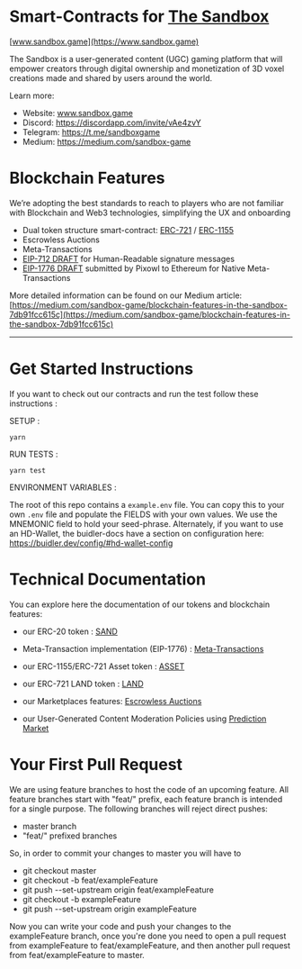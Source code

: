 # Smart-Contracts for [The Sandbox](https://www.sandbox.game)

[www.sandbox.game](https://www.sandbox.game)

The Sandbox is a user-generated content (UGC) gaming platform that will empower creators through digital ownership and monetization of 3D voxel creations made and shared by users around the world.

Learn more:

- Website: www.sandbox.game
- Discord: https://discordapp.com/invite/vAe4zvY
- Telegram: https://t.me/sandboxgame
- Medium: https://medium.com/sandbox-game

# Blockchain Features

We’re adopting the best standards to reach to players who are not familiar with Blockchain and Web3 technologies, simplifying the UX and onboarding

- Dual token structure smart-contract: [ERC-721](https://eips.ethereum.org/EIPS/eip-721) / [ERC-1155](https://eips.ethereum.org/EIPS/eip-1155)
- Escrowless Auctions
- Meta-Transactions
- [EIP-712 DRAFT](https://eips.ethereum.org/EIPS/eip-712) for Human-Readable signature messages
- [EIP-1776 DRAFT](https://github.com/ethereum/EIPs/issues/1776) submitted by Pixowl to Ethereum for Native Meta-Transactions

More detailed information can be found on our Medium article: [https://medium.com/sandbox-game/blockchain-features-in-the-sandbox-7db91fcc615c](https://medium.com/sandbox-game/blockchain-features-in-the-sandbox-7db91fcc615c)

---

# Get Started Instructions

If you want to check out our contracts and run the test follow these instructions :

SETUP :

```
yarn
```

RUN TESTS :

```
yarn test
```

ENVIRONMENT VARIABLES :

The root of this repo contains a `example.env` file. You can copy this to your own `.env` file and populate the FIELDS with your own values. We use the MNEMONIC field to hold your seed-phrase. Alternately, if you want to use an HD-Wallet, the buidler-docs have a section on configuration here: https://buidler.dev/config/#hd-wallet-config

# Technical Documentation

You can explore here the documentation of our tokens and blockchain features:

- our ERC-20 token : [SAND](documentation/Sand.md)
- Meta-Transaction implementation (EIP-1776) : [Meta-Transactions](documentation/meta_transactions.md)

- our ERC-1155/ERC-721 Asset token : [ASSET](documentation/Asset.md)

- our ERC-721 LAND token : [LAND](documentation/Land.md)

- our Marketplaces features: [Escrowless Auctions](documentation/escrow_less_auctions.md)
- our User-Generated Content Moderation Policies using [Prediction Market](documentation/curation.md)

# Your First Pull Request

We are using feature branches to host the code of an upcoming feature. All feature branches start with "feat/"
prefix, each feature branch is intended for a single purpose.
The following branches will reject direct pushes:

- master branch
- "feat/" prefixed branches

So, in order to commit your changes to master you will have to

- git checkout master
- git checkout -b feat/exampleFeature
- git push --set-upstream origin feat/exampleFeature
- git checkout -b exampleFeature
- git push --set-upstream origin exampleFeature

Now you can write your code and push your changes to the exampleFeature branch, once you're done you need to open
a pull request from exampleFeature to feat/exampleFeature, and then another pull request from feat/exampleFeature to master.

